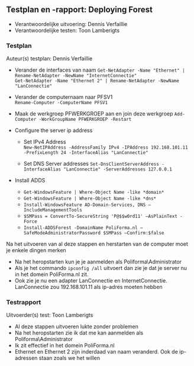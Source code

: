 ## Testplan en -rapport: Deploying Forest

* Verantwoordelijke uitvoering: Dennis Verfaillie
* Verantwoordelijke testen: Toon Lamberigts

### Testplan

Auteur(s) testplan: Dennis Verfaillie

* Verander de interfaces van naam
  `Get-NetAdapter -Name "Ethernet" | Rename-NetAdapter -NewName "InternetConnectie"`  
  `Get-NetAdapter -Name "Ethernet 2" | Rename-NetAdapter -NewName "LanConnectie"` 

* Verander de computernaam naar PFSV1  
  `Rename-Computer -ComputerName PFSV1`

* Maak de werkgroep PFWERKGROEP aan en join deze werkgroep
  `Add-Computer -WorkGroupName PFWERKGROEP -Restart` 
  
* Configure the server ip address
  - Set IPv4 Address  
    `New-NetIPAddress -AddressFamily IPv4 -IPAddress 192.168.101.11 -PrefixLength 24 -InterfaceAlias "LanConnectie"`
  
  - Set DNS Server addresses
    `Set-DnsClientServerAddress -InterfaceAlias "LanConnectie" -ServerAddresses 127.0.0.1`
  
* Install ADDS
  - `Get-WindowsFeature | Where-Object Name -like *domain*`  
  - `Get-WindowsFeature | Where-Object Name -like *dns*`  
  - `Install-WindowsFeature AD-Domain-Services, DNS –IncludeManagementTools`  
  - `$SMPass = ConvertTo-SecureString 'P@$$w0rd11' –AsPlainText -Force`  
  - `Install-ADDSForest -DomainName PoliForma.nl –SafeModeAdministratorPassword $SMPass –Confirm:$false`

Na het uitvoeren van al deze stappen en herstarten van de computer moet je enkele dingen merken
- Na het heropstarten kun je je aanmelden als Poliforma\Administrator
- Als je het commando `ipconfig /all` uitvoert dan zie je dat je server nu in het domein PoliForma.nl zit.
- Ook zie je nu een adapter LanConnectie en InternetConnectie. LanConnectie zou 192.168.101.11 als ip-adres moeten hebben


### Testrapport

Uitvoerder(s) test: Toon Lamberigts

- Al deze stappen uitvoeren lukte zonder problemen
- Na het heropstarten zie ik dat me kan aanmelden als Poliforma\Administrator
- Ik zit effectief in het domein PoliForma.nl
- Ethernet en Ethernet 2 zijn inderdaad van naam veranderd. Ook de ip-adressen staan zoals we het willen

